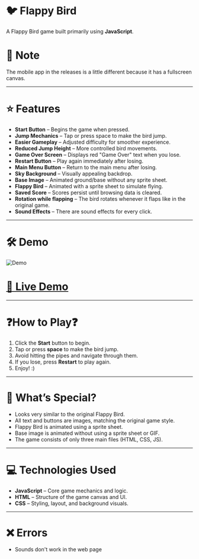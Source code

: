 # 🐦 Flappy Bird

A Flappy Bird game built primarily using **JavaScript**.

# 📝 Note
The mobile app in the releases is a little different because it has a fullscreen canvas.

---

# ⭐ Features

- **Start Button** – Begins the game when pressed.  
- **Jump Mechanics** – Tap or press space to make the bird jump.  
- **Easier Gameplay** – Adjusted difficulty for smoother experience.  
- **Reduced Jump Height** – More controlled bird movements.  
- **Game Over Screen** – Displays red "Game Over" text when you lose.  
- **Restart Button** – Play again immediately after losing.  
- **Main Menu Button** – Return to the main menu after losing.  
- **Sky Background** – Visually appealing backdrop.  
- **Base Image** – Animated ground/base without any sprite sheet.  
- **Flappy Bird** – Animated with a sprite sheet to simulate flying.  
- **Saved Score** – Scores persist until browsing data is cleared.
- **Rotation while flapping** – The bird rotates whenever it flaps like in the original game.
- **Sound Effects** – There are sound effects for every click.
---

# 🛠️ Demo

![Demo](demo.gif)

# [🔴 Live Demo](https://html-guy0.github.io/Flappy-Bird/)

---

# ❓How to Play❓

1. Click the **Start** button to begin.  
2. Tap or press **space** to make the bird jump.  
3. Avoid hitting the pipes and navigate through them.  
4. If you lose, press **Restart** to play again.  
5. Enjoy! :)

---

# 🌟 What’s Special?

- Looks very similar to the original Flappy Bird.  
- All text and buttons are images, matching the original game style.  
- Flappy Bird is animated using a sprite sheet.  
- Base image is animated without using a sprite sheet or GIF.  
- The game consists of only three main files (HTML, CSS, JS).  

---

# 💻 Technologies Used

- **JavaScript** – Core game mechanics and logic.  
- **HTML** – Structure of the game canvas and UI.  
- **CSS** – Styling, layout, and background visuals.

---

# ❌ Errors

- Sounds don't work in the web page

